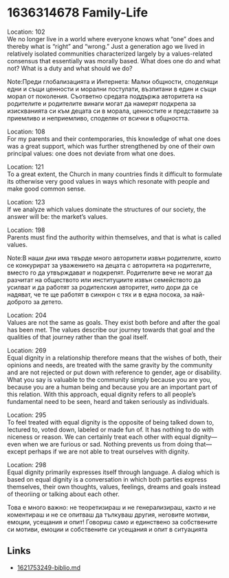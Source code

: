# 1636314678 Family-Life

Location: 102   
We no longer live in a world where everyone knows what “one” does and thereby what is “right” and “wrong.” Just a generation ago we lived in relatively isolated communities characterized largely by a values-related consensus that essentially was morally based. What does one do and what not? What is a duty and what should we do?
                
Note:Преди глобализацията и Интернета: Малки общности, споделящи едни и същи ценности и морални постулати, възпитани в един и същи морал от поколения. Съответно средата поддържа авторитета на родителите и родителите винаги могат да намерят подкрепа за изискванията си към децата си в морала, ценностите и представите за приемливо и неприемливо, споделян от всички в общността.

Location: 108   
For my parents and their contemporaries, this knowledge of what one does was a great support, which was further strengthened by one of their own principal values: one does not deviate from what one does.
                
Location: 121   
To a great extent, the Church in many countries finds it difficult to formulate its otherwise very good values in ways which resonate with people and make good common sense.
                
Location: 123   
If we analyze which values dominate the structures of our society, the answer will be: the market’s values.
                
Location: 198   
Parents must find the authority within themselves, and that is what is called values.
                
Note:В наши дни има твърде много авторитети извън родителите, които се конкурират за уважението на децата с авторитета на родителите, вместо го да утвърждават и подкрепят. Родителите вече не могат да разчитат на обществото или институциите извън семейството да усилват и да работят за родителския авторитет, нито дори да се надяват, че  те ще работят в синхрон с тях и в една посока, за най-доброто за детето.

Location: 204   
Values are not the same as goals. They exist both before and after the goal has been met. The values describe our journey towards that goal and the qualities of that journey rather than the goal itself.

Location: 269   
Equal dignity in a relationship therefore means that the wishes of both, their opinions and needs, are treated with the same gravity by the community and are not rejected or put down with reference to gender, age or disability. What you say is valuable to the community simply because you are you, because you are a human being and because you are an important part of this relation. With this approach, equal dignity refers to all people’s fundamental need to be seen, heard and taken seriously as individuals.

Location: 295   
To feel treated with equal dignity is the opposite of being talked down to, lectured to, voted down, labeled or made fun of. It has nothing to do with niceness or reason. We can certainly treat each other with equal dignity—even when we are furious or sad. Nothing prevents us from doing that—except perhaps if we are not able to treat ourselves with dignity.

Location: 298   
Equal dignity primarily expresses itself through language. A dialog which is based on equal dignity is a conversation in which both parties express themselves, their own thoughts, values, feelings, dreams and goals instead of theoriing or talking about each other.
                
Това е много важно: не теоретизираш и не генерализираш, както и не коментираш и не се опитваш да тълкуваш другия, неговите мотиви, емоции, усещания и опит! Говориш само и единствено за собствените си мотиви, емоции и собствените си усещания и опит в ситуацията




## Links
- [1621753249-biblio.md](1621753249-biblio.md)
